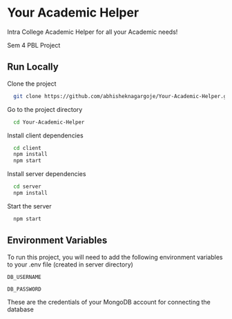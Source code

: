 
# Your Academic Helper

Intra College Academic Helper for all your Academic needs!

Sem 4 PBL Project
## Run Locally

Clone the project

```bash
  git clone https://github.com/abhisheknagargoje/Your-Academic-Helper.git
```

Go to the project directory

```bash
  cd Your-Academic-Helper
```

Install client dependencies

```bash
  cd client
  npm install
  npm start 
```

Install server dependencies 

```bash
  cd server
  npm install
```
Start the server

```bash
  npm start
```


## Environment Variables

To run this project, you will need to add the following environment variables to your .env file (created in server directory)

`DB_USERNAME`

`DB_PASSWORD`

These are the credentials of your MongoDB account for connecting the database